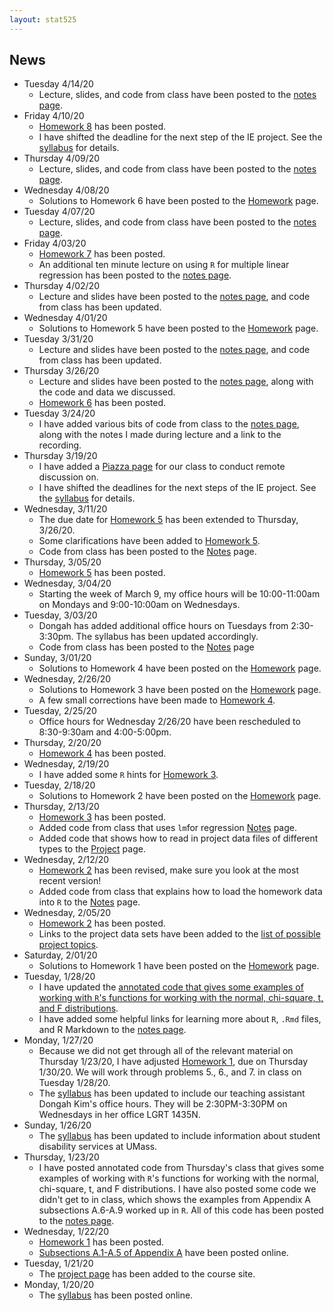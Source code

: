 ```yaml
---
layout: stat525
---
```


News
-------
* Tuesday 4/14/20
   - Lecture, slides, and code from class have been posted to the [notes page](https://maryclare.github.io/stat525/notes.html).
* Friday 4/10/20
   - [Homework 8](https://maryclare.github.io/stat525/content/homework/hw_8.pdf)  has been posted.
   - I have shifted the deadline for the next step of the IE project. See the [syllabus](https://maryclare.github.io/stat525/content/syllabus_525_spring2020.pdf) for details.
* Thursday 4/09/20
   - Lecture, slides, and code from class have been posted to the [notes page](https://maryclare.github.io/stat525/notes.html).
* Wednesday 4/08/20
   - Solutions to Homework 6 have been posted to the [Homework](https://maryclare.github.io/stat525/homework.html) page.
* Tuesday 4/07/20
   - Lecture, slides, and code from class have been posted to the [notes page](https://maryclare.github.io/stat525/notes.html).
* Friday 4/03/20
   - [Homework 7](https://maryclare.github.io/stat525/content/homework/hw_7.pdf)  has been posted.
   - An additional ten minute lecture on using `R` for multiple linear regression has been posted to the [notes page](https://maryclare.github.io/stat525/notes.html).
* Thursday 4/02/20
   - Lecture and slides have been posted to the [notes page](https://maryclare.github.io/stat525/notes.html), and code from class has been updated.
* Wednesday 4/01/20
   - Solutions to Homework 5 have been posted to the [Homework](https://maryclare.github.io/stat525/homework.html) page.
* Tuesday 3/31/20
   - Lecture and slides have been posted to the [notes page](https://maryclare.github.io/stat525/notes.html), and code from class has been updated.
* Thursday 3/26/20
   - Lecture and slides have been posted to the [notes page](https://maryclare.github.io/stat525/notes.html), along with the code and data we discussed.
   - [Homework 6](https://maryclare.github.io/stat525/content/homework/hw_6.pdf)  has been posted.
* Tuesday 3/24/20
   - I have added various bits of code from class to the [notes page](https://maryclare.github.io/stat525/notes.html), along with the notes I made during lecture and a link to the recording.
* Thursday 3/19/20
   - I have added a [Piazza page](piazza.com/umass/spring2020/stat525) for our class to conduct remote discussion on.
   - I have shifted the deadlines for the next steps of the IE project. See the [syllabus](https://maryclare.github.io/stat525/content/syllabus_525_spring2020.pdf) for details.
* Wednesday, 3/11/20
   - The due date for [Homework 5](https://maryclare.github.io/stat525/content/homework/hw_5.pdf) has been extended to Thursday, 3/26/20.
   - Some clarifications have been added to [Homework 5](https://maryclare.github.io/stat525/content/homework/hw_5.pdf).
   - Code from class has been posted to the [Notes](https://maryclare.github.io/stat525/notes.html) page.
* Thursday, 3/05/20
   - [Homework 5](https://maryclare.github.io/stat525/content/homework/hw_5.pdf) has been posted.
* Wednesday, 3/04/20
   - Starting the week of March 9, my office hours will be 10:00-11:00am on Mondays and 9:00-10:00am on Wednesdays.
* Tuesday, 3/03/20
   - Dongah has added additional office hours on Tuesdays from 2:30-3:30pm. The syllabus has been updated accordingly.
   - Code from class has been posted to the [Notes](https://maryclare.github.io/stat525/notes.html) page
* Sunday, 3/01/20
   - Solutions to Homework 4 have been posted on the [Homework](https://maryclare.github.io/stat525/homework.html) page.
* Wednesday, 2/26/20
   - Solutions to Homework 3 have been posted on the [Homework](https://maryclare.github.io/stat525/homework.html) page.
   - A few small corrections have been made to [Homework 4](https://maryclare.github.io/stat525/content/homework/hw_4.pdf).
* Tuesday, 2/25/20
   - Office hours for Wednesday 2/26/20 have been rescheduled to 8:30-9:30am and 4:00-5:00pm.
* Thursday, 2/20/20
   - [Homework 4](https://maryclare.github.io/stat525/content/homework/hw_4.pdf) has been posted.
* Wednesday, 2/19/20
   - I have added some `R` hints for [Homework 3](https://maryclare.github.io/stat525/content/homework/hw_3.pdf).
* Tuesday, 2/18/20
   - Solutions to Homework 2 have been posted on the [Homework](https://maryclare.github.io/stat525/homework.html) page.
* Thursday, 2/13/20
   - [Homework 3](https://maryclare.github.io/stat525/content/homework/hw_3.pdf) has been posted.
   - Added code from class that uses `lm`for regression  [Notes](https://maryclare.github.io/stat525/notes.html) page.
   - Added code that shows how to read in project data files of different types to the   [Project](https://maryclare.github.io/stat525/project.html) page.
* Wednesday, 2/12/20
   - [Homework 2](https://maryclare.github.io/stat525/content/homework/hw_2.pdf) has been revised, make sure you look at the most recent version!
   - Added code from class that explains how to load the homework data into `R` to the [Notes](https://maryclare.github.io/stat525/notes.html) page.
* Wednesday, 2/05/20
   - [Homework 2](https://maryclare.github.io/stat525/content/homework/hw_2.pdf) has been posted.
   - Links to the project data sets have been added to the [list of possible project topics](https://maryclare.github.io/stat525/content/ieprojecttopics.pdf).
* Saturday, 2/01/20
   - Solutions to Homework 1 have been posted on the [Homework](https://maryclare.github.io/stat525/homework.html) page.
* Tuesday, 1/28/20
   - I have updated the [annotated code that gives some examples of working with `R`'s functions for working with the normal, chi-square, t, and F distributions](https://maryclare.github.io/stat525/content/code/appendix_a_1-5.R).
   - I have added some helpful links for learning more about `R`, `.Rmd` files, and R Markdown to the [notes page](https://maryclare.github.io/stat525/notes.html).
* Monday, 1/27/20
  - Because we did not get through all of the relevant material on Thursday 1/23/20, I have adjusted [Homework 1](https://maryclare.github.io/stat525/content/homework/hw_1.pdf), due on Thursday 1/30/20. We will work through problems 5., 6., and 7. in class on Tuesday 1/28/20.
  - The [syllabus](https://maryclare.github.io/stat525/content/syllabus_525_spring2020.pdf) has been updated to include our teaching assistant Dongah Kim's office hours. They will be 2:30PM-3:30PM on Wednesdays in her office LGRT 1435N.
* Sunday, 1/26/20
  - The [syllabus](https://maryclare.github.io/stat525/content/syllabus_525_spring2020.pdf) has been updated to include information about student disability services at UMass.
* Thursday, 1/23/20
   - I have posted annotated code from Thursday's class that gives some examples of working with `R`'s functions for working with the normal, chi-square, t, and F distributions. I have also posted some code we didn't get to in class, which shows the examples from Appendix A subsections A.6-A.9 worked up in `R`. All of this code has been posted to the [notes page](https://maryclare.github.io/stat525/notes.html).
* Wednesday, 1/22/20
   - [Homework 1](https://maryclare.github.io/stat525/content/homework/hw_1.pdf) has been posted.
   - [Subsections A.1-A.5 of Appendix A](https://maryclare.github.io/stat525/content/appendix_a.pdf) have been posted online.
* Tuesday, 1/21/20
   - The [project page](https://maryclare.github.io/stat525/project.html) has been added to the course site.
* Monday, 1/20/20
   - The [syllabus](https://maryclare.github.io/stat525/content/syllabus_525_spring2020.pdf) has been posted online.